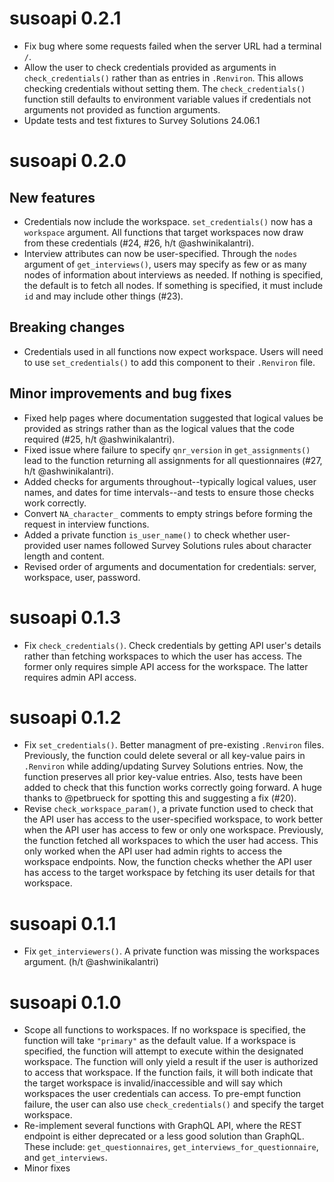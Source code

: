 # susoapi 0.2.1

- Fix bug where some requests failed when the server URL had a terminal `/`.
- Allow the user to check credentials provided as arguments in `check_credentials()` rather than as entries in `.Renviron`. This allows checking credentials without setting them. The `check_credentials()` function still defaults to environment variable values if credentials not arguments not provided as function arguments.
- Update tests and test fixtures to Survey Solutions 24.06.1

# susoapi 0.2.0

## New features

- Credentials now include the workspace. `set_credentials()` now has a `workspace` argument. All functions that target workspaces now draw from these credentials (#24, #26, h/t @ashwinikalantri). 
- Interview attributes can now be user-specified. Through the `nodes` argument of `get_interviews()`, users may specify as few or as many nodes of information about interviews as needed. If nothing is specified, the default is to fetch all nodes. If something is specified, it must include `id` and may include other things (#23).

## Breaking changes

- Credentials used in all functions now expect workspace. Users will need to use `set_credentials()` to add this component to their `.Renviron` file.

## Minor improvements and bug fixes

- Fixed help pages where documentation suggested that logical values be provided as strings rather than as the logical values that the code required (#25, h/t @ashwinikalantri).
- Fixed issue where failure to specify `qnr_version` in `get_assignments()` lead to the function returning all assignments for all questionnaires (#27, h/t @ashwinikalantri).
- Added checks for arguments throughout--typically logical values, user names, and dates for time intervals--and tests to ensure those checks work correctly.
- Convert `NA_character_` comments to empty strings before forming the request in interview functions.
- Added a private function `is_user_name()` to check whether user-provided user names followed Survey Solutions rules about character length and content.
- Revised order of arguments and documentation for credentials: server, workspace, user, password.

# susoapi 0.1.3

- Fix `check_credentials()`. Check credentials by getting API user's details rather than fetching workspaces to which the user has access. The former only requires simple API access for the workspace. The latter requires admin API access.

# susoapi 0.1.2

- Fix `set_credentials()`. Better managment of pre-existing `.Renviron` files. Previously, the function could delete several or all key-value pairs in `.Renviron` while adding/updating Survey Solutions entries. Now, the function preserves all prior key-value entries. Also, tests have been added to check that this function works correctly going forward. A huge thanks to @petbrueck for spotting this and suggesting a fix (#20).
- Revise `check_workspace_param()`, a private function used to check that the API user has access to the user-specified workspace, to work better when the API user has access to few or only one workspace. Previously, the function fetched all workspaces to which the user had access. This only worked when the API user had admin rights to access the workspace endpoints. Now, the function checks whether the API user has access to the target workspace by fetching its user details for that workspace.

# susoapi 0.1.1

- Fix `get_interviewers()`. A private function was missing the workspaces argument. (h/t @ashwinikalantri)

# susoapi 0.1.0

- Scope all functions to workspaces. If no workspace is specified, the function will take `"primary"` as the default value. If a workspace is specified, the function will attempt to execute within the designated workspace. The function will only yield a result if the user is authorized to access that workspace. If the function fails, it will both indicate that the target workspace is invalid/inaccessible and will say which workspaces the user credentials can access. To pre-empt function failure, the user can also use `check_credentials()` and specify the target workspace.
- Re-implement several functions with GraphQL API, where the REST endpoint is either deprecated or a less good solution than GraphQL. These include: `get_questionnaires`, `get_interviews_for_questionnaire`, and `get_interviews`.
- Minor fixes
